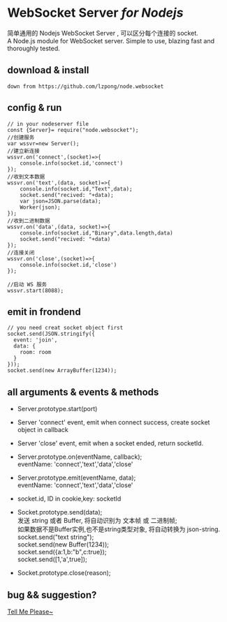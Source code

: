 # WebSocket Server <i>for Nodejs</i>

简单通用的 Nodejs WebSocket Server , 可以区分每个连接的 socket.  
A Node.js module for WebSocket server. Simple to use, blazing fast and thoroughly tested.


## download & install
    down from https://github.com/lzpong/node.websocket

## config & run
    
    // in your nodeserver file
    const {Server}= require("node.websocket");
    //创建服务
    var wssvr=new Server();
    //建立新连接
    wssvr.on('connect',(socket)=>{
        console.info(socket.id,'connect')
    });
    //收到文本数据
    wssvr.on('text',(data, socket)=>{
        console.info(socket.id,"Text",data);
        socket.send("recived: "+data);
        var json=JSON.parse(data);
        Worker(json);
    });
    //收到二进制数据
    wssvr.on('data',(data, socket)=>{
        console.info(socket.id,"Binary",data.length,data)
        socket.send("recived: "+data)
    });
    //连接关闭
    wssvr.on('close',(socket)=>{
        console.info(socket.id,'close')
    });

    //启动 WS 服务
    wssvr.start(8088);

## emit in frondend
    // you need creat socket object first
    socket.send(JSON.stringify({
      event: 'join',
      data: {
        room: room
      }
    }));
    socket.send(new ArrayBuffer(1234));

## all arguments & events & methods

* Server.prototype.start(port)

* Server 'connect' event, emit when connect success, create socket object in callback

* Server 'close' event, emit when a socket ended, return socketId.

* Server.prototype.on(eventName, callback);  
    eventName: 'connect','text','data','close'

* Server.prototype.emit(eventName, data);  
    eventName: 'connect','text','data','close'

* socket.id, ID in cookie,key: socketId

* Socket.prototype.send(data);  
    发送 string 或者 Buffer, 将自动识别为 文本帧 或 二进制帧;  
    如果数据不是Buffer实例,也不是string类型对象, 将自动转换为 json-string.  
    socket.send("text string");  
    socket.send(new Buffer(1234));  
    socket.send({a:1,b:"b",c:true});  
    socket.send([1,'a',true]);

* Socket.prototype.close(reason);

## bug && suggestion?
[Tell Me Please~](https://github.com/lzpong/node.websocket/issues)
